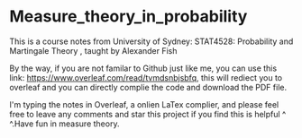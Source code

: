 # Measure_theory_in_probability
This is a course notes from University of Sydney: STAT4528: Probability and Martingale Theory , taught by Alexander Fish

By the way, if you are not familar to Github just like me, you can use this link: https://www.overleaf.com/read/tvmdsnbjsbfq, this will rediect you to overleaf and you can directly complie the code and download the PDF file. 

I'm typing the notes in Overleaf, a onlien LaTex complier, and please feel free to leave any comments and star this project if you find this is helpful ^ ^.Have fun in measure theory.
